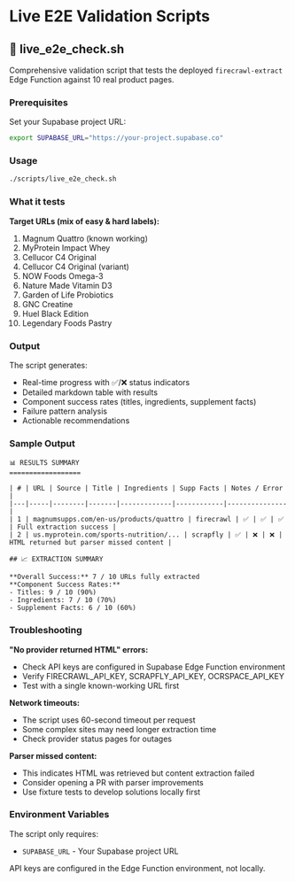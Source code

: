 # Live E2E Validation Scripts

## 🎯 live_e2e_check.sh

Comprehensive validation script that tests the deployed `firecrawl-extract` Edge Function against 10 real product pages.

### Prerequisites

Set your Supabase project URL:
```bash
export SUPABASE_URL="https://your-project.supabase.co"
```

### Usage

```bash
./scripts/live_e2e_check.sh
```

### What it tests

**Target URLs (mix of easy & hard labels):**
1. Magnum Quattro (known working)
2. MyProtein Impact Whey 
3. Cellucor C4 Original
4. Cellucor C4 Original (variant)
5. NOW Foods Omega-3
6. Nature Made Vitamin D3
7. Garden of Life Probiotics
8. GNC Creatine
9. Huel Black Edition
10. Legendary Foods Pastry

### Output

The script generates:
- Real-time progress with ✅/❌ status indicators
- Detailed markdown table with results
- Component success rates (titles, ingredients, supplement facts)
- Failure pattern analysis
- Actionable recommendations

### Sample Output

```
📊 RESULTS SUMMARY
==================

| # | URL | Source | Title | Ingredients | Supp Facts | Notes / Error |
|---|-----|--------|-------|-------------|------------|---------------|
| 1 | magnumsupps.com/en-us/products/quattro | firecrawl | ✅ | ✅ | ✅ | Full extraction success |
| 2 | us.myprotein.com/sports-nutrition/... | scrapfly | ✅ | ❌ | ❌ | HTML returned but parser missed content |

## 📈 EXTRACTION SUMMARY

**Overall Success:** 7 / 10 URLs fully extracted
**Component Success Rates:**
- Titles: 9 / 10 (90%)
- Ingredients: 7 / 10 (70%) 
- Supplement Facts: 6 / 10 (60%)
```

### Troubleshooting

**"No provider returned HTML" errors:**
- Check API keys are configured in Supabase Edge Function environment
- Verify FIRECRAWL_API_KEY, SCRAPFLY_API_KEY, OCRSPACE_API_KEY
- Test with a single known-working URL first

**Network timeouts:**
- The script uses 60-second timeout per request
- Some complex sites may need longer extraction time
- Check provider status pages for outages

**Parser missed content:**
- This indicates HTML was retrieved but content extraction failed
- Consider opening a PR with parser improvements
- Use fixture tests to develop solutions locally first

### Environment Variables

The script only requires:
- `SUPABASE_URL` - Your Supabase project URL

API keys are configured in the Edge Function environment, not locally. 